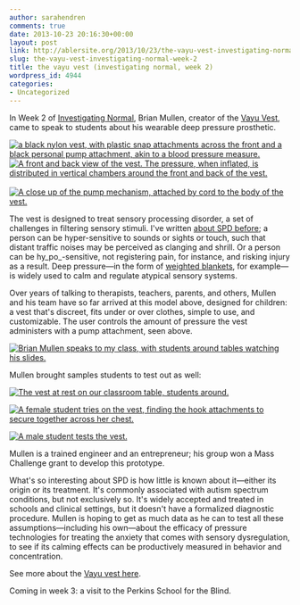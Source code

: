 ```yaml
---
author: sarahendren
comments: true
date: 2013-10-23 20:16:30+00:00
layout: post
link: http://ablersite.org/2013/10/23/the-vayu-vest-investigating-normal-week-2/
slug: the-vayu-vest-investigating-normal-week-2
title: the vayu vest (investigating normal, week 2)
wordpress_id: 4944
categories:
- Uncategorized
---
```


In Week 2 of [Investigating Normal](http://ablersite.org/investigating-normal/), Brian Mullen, creator of the [Vayu Vest](http://vayuvest.com/), came to speak to students about his wearable deep pressure prosthetic.

[![a black nylon vest, with plastic snap attachments across the front and a black personal pump attachment, akin to a blood pressure measure.](http://ablersite.files.wordpress.com/2013/10/vayu_vest0011.jpg)](http://ablersite.files.wordpress.com/2013/10/vayu_vest0011.jpg) [![A front and back view of the vest. The pressure, when inflated, is distributed in vertical chambers around the front and back of the vest.](http://ablersite.files.wordpress.com/2013/10/vayu_vest024.png)](http://ablersite.files.wordpress.com/2013/10/vayu_vest024.png)  [![A close up of the pump mechanism, attached by cord to the body of the vest.](http://ablersite.files.wordpress.com/2013/10/vayu_vest0113.jpg)](http://ablersite.files.wordpress.com/2013/10/vayu_vest0113.jpg)

The vest is designed to treat sensory processing disorder, a set of challenges in filtering sensory stimuli. I've written [about SPD before](http://ablersite.org/2013/06/04/hiding-in-plain-sight/); a person can be hyper-sensitive to sounds or sights or touch, such that distant traffic noises may be perceived as clanging and shrill. Or a person can be hy_po_-sensitive, not registering pain, for instance, and risking injury as a result. Deep pressure—in the form of [weighted blankets](http://www.friendshipcircle.org/blog/2012/02/13/weighted-blankets-13-stores-to-choose-from/), for example—is widely used to calm and regulate atypical sensory systems.

Over years of talking to therapists, teachers, parents, and others, Mullen and his team have so far arrived at this model above, designed for children: a vest that's discreet, fits under or over clothes, simple to use, and customizable. The user controls the amount of pressure the vest administers with a pump attachment, seen above.

[![Brian Mullen speaks to my class, with students around tables watching his slides.](http://ablersite.files.wordpress.com/2013/10/img_4540.jpg)](http://ablersite.files.wordpress.com/2013/10/img_4540.jpg)

Mullen brought samples students to test out as well:

[![The vest at rest on our classroom table, students around.](http://ablersite.files.wordpress.com/2013/10/risd_vestdesk.jpg)](http://ablersite.files.wordpress.com/2013/10/risd_vestdesk.jpg)

[![A female student tries on the vest, finding the hook attachments to secure together across her chest.](http://ablersite.files.wordpress.com/2013/10/img_4546.jpg)](http://ablersite.files.wordpress.com/2013/10/img_4546.jpg)

[![A male student tests the vest.](http://ablersite.files.wordpress.com/2013/10/risd_trying-onvest1.jpg)](http://ablersite.files.wordpress.com/2013/10/risd_trying-onvest1.jpg)

Mullen is a trained engineer and an entrepreneur; his group won a Mass Challenge grant to develop this prototype.

What's so interesting about SPD is how little is known about it—either its origin or its treatment. It's commonly associated with autism spectrum conditions, but not exclusively so. It's widely accepted and treated in schools and clinical settings, but it doesn't have a formalized diagnostic procedure. Mullen is hoping to get as much data as he can to test all these assumptions—including his own—about the efficacy of pressure technologies for treating the anxiety that comes with sensory dysregulation, to see if its calming effects can be productively measured in behavior and concentration.

See more about the [Vayu vest here](http://vayuvest.com/).

Coming in week 3: a visit to the Perkins School for the Blind.
